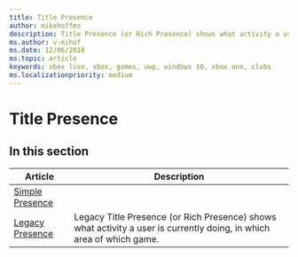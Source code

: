 ```yaml
---
title: Title Presence
author: mikehoffms
description: Title Presence (or Rich Presence) shows what activity a user is currently doing, in which area of which game.
ms.author: v-mihof
ms.date: 12/06/2018
ms.topic: article
keywords: xbox live, xbox, games, uwp, windows 10, xbox one, clubs
ms.localizationpriority: medium
---
```


# Title Presence


## In this section

| Article | Description |
|---------|-------------|
| [Simple Presence](simple-presence/index.md) |  |
| [Legacy Presence](legacy-presence/index.md) | Legacy Title Presence (or Rich Presence) shows what activity a user is currently doing, in which area of which game. |
